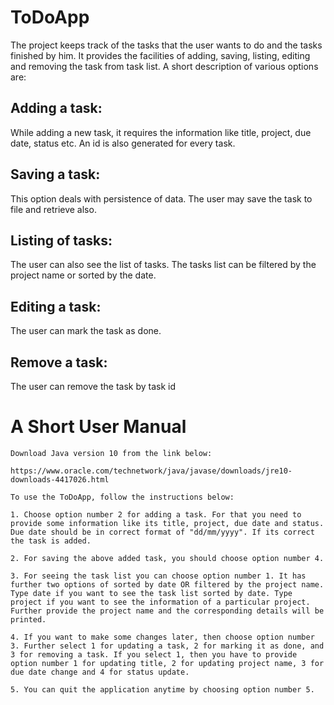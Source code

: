 # ToDoApp
The project keeps track of the tasks that the user wants to do and the tasks finished by him. It provides the facilities of adding, saving, listing, editing and removing the task from task list. A short description of various options are:

 ## Adding a task:
 While adding a new task, it requires the information like title, project, due date, status etc. An id is also generated for every task.

 ## Saving a task:  
This option deals with persistence of data. The user may save the task to file and retrieve also.

 ## Listing of tasks:
 The user can also see the list of tasks. The tasks list can be filtered by the project name or sorted by the date.

 ## Editing a task:
  The user can mark the task as done.

 ## Remove a task:
 The user can remove the task by task id

  # A Short User Manual

    Download Java version 10 from the link below:

    https://www.oracle.com/technetwork/java/javase/downloads/jre10-downloads-4417026.html

    To use the ToDoApp, follow the instructions below:

    1. Choose option number 2 for adding a task. For that you need to provide some information like its title, project, due date and status. Due date should be in correct format of "dd/mm/yyyy". If its correct the task is added.

    2. For saving the above added task, you should choose option number 4.

    3. For seeing the task list you can choose option number 1. It has further two options of sorted by date OR filtered by the project name. Type date if you want to see the task list sorted by date. Type project if you want to see the information of a particular project. Further provide the project name and the corresponding details will be printed.

    4. If you want to make some changes later, then choose option number 3. Further select 1 for updating a task, 2 for marking it as done, and 3 for removing a task. If you select 1, then you have to provide option number 1 for updating title, 2 for updating project name, 3 for due date change and 4 for status update.

    5. You can quit the application anytime by choosing option number 5.

